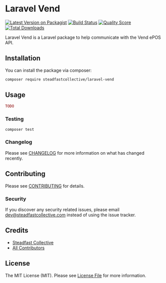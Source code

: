 # Laravel Vend

[![Latest Version on Packagist](https://img.shields.io/packagist/v/steadfastcollective/laravel-vend.svg?style=flat-square)](https://packagist.org/packages/steadfastcollective/laravel-vend)
[![Build Status](https://img.shields.io/travis/steadfastcollective/laravel-vend/master.svg?style=flat-square)](https://travis-ci.org/steadfastcollective/laravel-vend)
[![Quality Score](https://img.shields.io/scrutinizer/g/steadfastcollective/laravel-vend.svg?style=flat-square)](https://scrutinizer-ci.com/g/steadfastcollective/laravel-vend)
[![Total Downloads](https://img.shields.io/packagist/dt/steadfastcollective/laravek-vend.svg?style=flat-square)](https://packagist.org/packages/steadfastcollective/laravel-vend)

Laravel Vend is a Laravel package to help communicate with the Vend ePOS API.

## Installation

You can install the package via composer:

```bash
composer require steadfastcollective/laravel-vend
```

## Usage

``` php
TODO
```

### Testing

``` bash
composer test
```

### Changelog

Please see [CHANGELOG](CHANGELOG.md) for more information on what has changed recently.

## Contributing

Please see [CONTRIBUTING](CONTRIBUTING.md) for details.

### Security

If you discover any security related issues, please email dev@steadfastcollective.com instead of using the issue tracker.

## Credits

- [Steadfast Collective](https://github.com/steadfastcollective)
- [All Contributors](../../contributors)

## License

The MIT License (MIT). Please see [License File](LICENSE.md) for more information.
